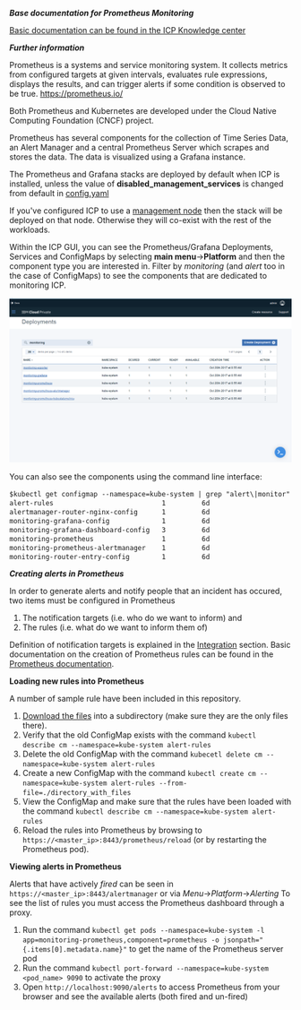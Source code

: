 ***Base documentation for Prometheus Monitoring***

[Basic documentation can be found in the ICP Knowledge center](https://www.ibm.com/support/knowledgecenter/SSBS6K_2.1.0/manage_metrics/monitoring_service.html)

***Further information***

Prometheus is a systems and service monitoring system. It collects metrics from configured targets at given intervals, evaluates rule expressions, displays the results, and can trigger alerts if some condition is observed to be true. 
https://prometheus.io/

Both Prometheus and Kubernetes are developed under the Cloud Native Computing Foundation (CNCF) project.

Prometheus has several components for the collection of Time Series Data, an Alert Manager and a central Prometheus Server which scrapes  and stores the data. The data is visualized using a Grafana instance.

The Prometheus and Grafana stacks are deployed by default when ICP is installed, unless the value of **disabled_management_services** is changed from default in [config.yaml](https://www.ibm.com/support/knowledgecenter/SSBS6K_2.1.0/installing/config_yaml.html)

If you've configured ICP to use a [management node](https://www.ibm.com/support/knowledgecenter/SSBS6K_2.1.0/installing/hosts.html) then the stack will be deployed on that node. Otherwise they will co-exist with the rest of the workloads.

Within the ICP GUI, you can see the Prometheus/Grafana Deployments, Services and ConfigMaps by selecting **main menu**->**Platform** and then the component type you are interested in.
Filter by *monitoring* (and *alert* too in the case of ConfigMaps) to see the components that are dedicated to monitoring ICP.

![Deployments](images/deployments.png)

You can also see the components using the command line interface:

```
$kubectl get configmap --namespace=kube-system | grep "alert\|monitor"
alert-rules                           1         6d
alertmanager-router-nginx-config      1         6d
monitoring-grafana-config             1         6d
monitoring-grafana-dashboard-config   3         6d
monitoring-prometheus                 1         6d
monitoring-prometheus-alertmanager    1         6d
monitoring-router-entry-config        1         6d
```


***Creating alerts in Prometheus***

In order to generate alerts and notify people that an incident has occured, two items must be configured in Prometheus
1. The notification targets (i.e. who do we want to inform) and
2. The rules (i.e. what do we want to inform them of)

Definition of notification targets is explained in the [Integration](https://github.com/ibm-cloud-architecture/CSMO-ICP/tree/master/integration) section.
Basic documentation on the creation of Prometheus rules can be found in the [Prometheus documentation](https://prometheus.io/docs/alerting/rules/).

****Loading new rules into Prometheus****

A number of sample rule have been included in this repository. 
1. [Download the files](https://github.com/ibm-cloud-architecture/CSMO-ICP/tree/master/prometheus/rules) into a subdirectory (make sure they are the only files there). 
2. Verify that the old ConfigMap exists with the command `kubectl describe cm --namespace=kube-system alert-rules`
3. Delete the old ConfigMap with the command `kubecetl delete cm --namespace=kube-system alert-rules`
4. Create a new ConfigMap with the command `kubectl create cm --namespace=kube-system alert-rules --from-file=./directory_with_files`
5. View the ConfigMap and make sure that the rules have been loaded with the command `kubectl describe cm --namespace=kube-system alert-rules`
6. Reload the rules into Prometheus by browsing to `https://<master_ip>:8443/prometheus/reload` (or by restarting the Prometheus pod).

****Viewing alerts in Prometheus****

Alerts that have actively *fired* can be seen in `https://<master_ip>:8443/alertmanager` or via *Menu*->*Platform*->*Alerting*
To see the list of rules you must access the Prometheus dashboard through a proxy.

1. Run the command `kubectl get pods --namespace=kube-system -l app=monitoring-prometheus,component=prometheus -o jsonpath="{.items[0].metadata.name}"` to get the name of the Prometheus server pod
2. Run the command `kubectl port-forward --namespace=kube-system <pod_name> 9090` to activate the proxy
3. Open `http://localhost:9090/alerts` to access Prometheus from your browser and see the available alerts (both fired and un-fired)





